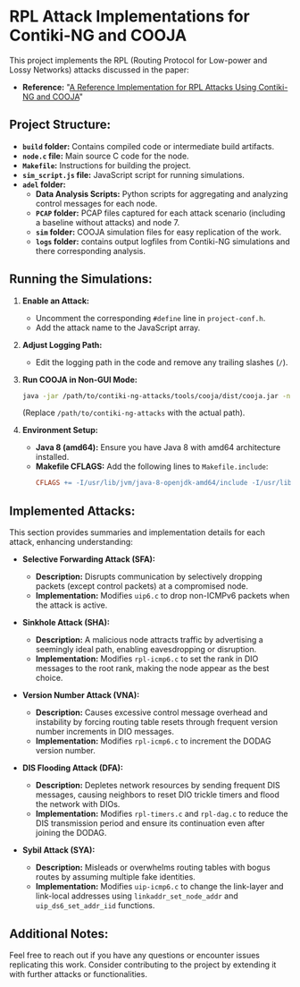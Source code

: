 # **RPL Attack Implementations for Contiki-NG and COOJA**

This project implements the RPL (Routing Protocol for Low-power and Lossy Networks) attacks discussed in the paper:

- **Reference:** "[A Reference Implementation for RPL Attacks Using Contiki-NG and COOJA](https://ieeexplore.ieee.org/document/9600057)"

## **Project Structure:**

- **`build` folder:** Contains compiled code or intermediate build artifacts.
- **`node.c` file:** Main source C code for the node.
- **`Makefile`:** Instructions for building the project.
- **`sim_script.js` file:** JavaScript script for running simulations.
- **`adel` folder:**
  - **Data Analysis Scripts:** Python scripts for aggregating and analyzing control messages for each node.
  - **`PCAP` folder:** PCAP files captured for each attack scenario (including a baseline without attacks) and node 7.
  - **`sim` folder:** COOJA simulation files for easy replication of the work.
  - **`logs` folder:** contains output logfiles from Contiki-NG simulations and there corresponding analysis.

  
## **Running the Simulations:**

1. **Enable an Attack:**
   - Uncomment the corresponding `#define` line in `project-conf.h`.
   - Add the attack name to the JavaScript array.

2. **Adjust Logging Path:**
   - Edit the logging path in the code and remove any trailing slashes (`/`).

3. **Run COOJA in Non-GUI Mode:**
   ```bash
   java -jar /path/to/contiki-ng-attacks/tools/cooja/dist/cooja.jar -nogui=sim.csc
   ```
   (Replace `/path/to/contiki-ng-attacks` with the actual path).

4. **Environment Setup:**
   - **Java 8 (amd64):** Ensure you have Java 8 with amd64 architecture installed.
   - **Makefile CFLAGS:** Add the following lines to `Makefile.include`:
     ```makefile
     CFLAGS += -I/usr/lib/jvm/java-8-openjdk-amd64/include -I/usr/lib/jvm/java-8-openjdk-amd64/include/linux
     ```

## **Implemented Attacks:**

This section provides summaries and implementation details for each attack, enhancing understanding:

- **Selective Forwarding Attack (SFA):**
  - **Description:** Disrupts communication by selectively dropping packets (except control packets) at a compromised node.
  - **Implementation:** Modifies `uip6.c` to drop non-ICMPv6 packets when the attack is active.
  
- **Sinkhole Attack (SHA):**
  - **Description:** A malicious node attracts traffic by advertising a seemingly ideal path, enabling eavesdropping or disruption.
  - **Implementation:** Modifies `rpl-icmp6.c` to set the rank in DIO messages to the root rank, making the node appear as the best choice.
  
- **Version Number Attack (VNA):**
  - **Description:** Causes excessive control message overhead and instability by forcing routing table resets through frequent version number increments in DIO messages.
  - **Implementation:** Modifies `rpl-icmp6.c` to increment the DODAG version number.
  
- **DIS Flooding Attack (DFA):**
  - **Description:** Depletes network resources by sending frequent DIS messages, causing neighbors to reset DIO trickle timers and flood the network with DIOs.
  - **Implementation:** Modifies `rpl-timers.c` and `rpl-dag.c` to reduce the DIS transmission period and ensure its continuation even after joining the DODAG.
  
- **Sybil Attack (SYA):**
  - **Description:** Misleads or overwhelms routing tables with bogus routes by assuming multiple fake identities.
  - **Implementation:** Modifies `uip-icmp6.c` to change the link-layer and link-local addresses using `linkaddr_set_node_addr` and `uip_ds6_set_addr_iid` functions.

## **Additional Notes:**

Feel free to reach out if you have any questions or encounter issues replicating this work. Consider contributing to the project by extending it with further attacks or functionalities.
